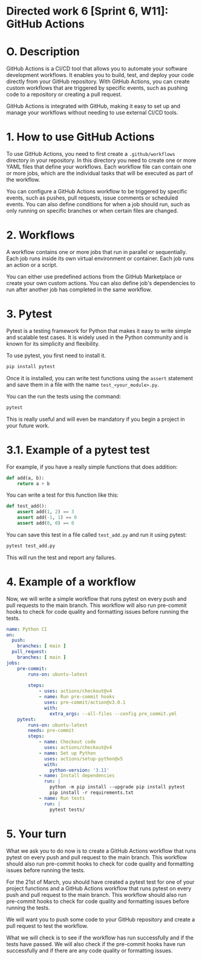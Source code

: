 # Directed work 6 [Sprint 6, W11]: GitHub Actions

# O. Description

GitHub Actions is a CI/CD tool that allows you to automate your software development workflows. It enables you to build, test, and deploy your code directly from your GitHub repository. With GitHub Actions, you can create custom workflows that are triggered by specific events, such as pushing code to a repository or creating a pull request.

GitHub Actions is integrated with GitHub, making it easy to set up and manage your workflows without needing to use external CI/CD tools.

# 1. How to use GitHub Actions

To use GitHub Actions, you need to first create a `.github/workflows` directory in your repository. In this directory you need to create one or more YAML files that define your workflows. Each workflow file can contain one or more jobs, which are the individual tasks that will be executed as part of the workflow.

You can configure a GitHub Actions workflow to be triggered by specific events, such as pushes, pull requests, issue comments or scheduled events. You can also define conditions for when a job should run, such as only running on specific branches or when certain files are changed.

# 2. Workflows

A workflow contains one or more jobs that run in parallel or sequentially. Each job runs inside its own virtual environment or container. Each job runs an action or a script. 

You can either use predefined actions from the GitHub Marketplace or create your own custom actions. You can also define job's dependencies to run after another job has completed in the same workflow.

# 3. Pytest

Pytest is a testing framework for Python that makes it easy to write simple and scalable test cases. It is widely used in the Python community and is known for its simplicity and flexibility.

To use pytest, you first need to install it. 

```bash
pip install pytest
```

Once it is installed, you can write test functions using the `assert` statement and save them in a file with the name `test_<your_module>.py`.

You can the run the tests using the command:

```bash
pytest
```

This is really useful and will even be mandatory if you begin a project in your future work.

# 3.1. Example of a pytest test

For example, if you have a really simple functions that does addition:

```python
def add(a, b):
    return a + b
```

You can write a test for this function like this:

```python
def test_add():
    assert add(1, 2) == 3
    assert add(-1, 1) == 0
    assert add(0, 0) == 0
```

You can save this test in a file called `test_add.py` and run it using pytest:

```bash
pytest test_add.py
```

This will run the test and report any failures.

# 4. Example of a workflow

Now, we will write a simple workflow that runs pytest on every push and pull requests to the main branch. This workflow will also run pre-commit hooks to check for code quality and formatting issues before running the tests.

```yaml
name: Python CI
on:
  push:
    branches: [ main ]
  pull_request:
    branches: [ main ]
jobs:
    pre-commit:
        runs-on: ubuntu-latest
    
        steps:
            - uses: actions/checkout@v4
            - name: Run pre-commit hooks
              uses: pre-commit/action@v3.0.1
              with:
                extra_args: --all-files --config pre_commit.yml
    pytest:
        runs-on: ubuntu-latest
        needs: pre-commit
        steps:
            - name: Checkout code
              uses: actions/checkout@v4
            - name: Set up Python
              uses: actions/setup-python@v5
              with:
                python-version: '3.11'
            - name: Install dependencies
              run: |
                python -m pip install --upgrade pip install pytest
                pip install -r requirements.txt
            - name: Run tests
              run: |
                pytest tests/
```

# 5. Your turn

What we ask you to do now is to create a GitHub Actions workflow that runs pytest on every push and pull request to the main branch. This workflow should also run pre-commit hooks to check for code quality and formatting issues before running the tests.

For the 21st of March, you should have created a pytest test for one of your project functions and a GitHub Actions workflow that runs pytest on every push and pull request to the main branch. This workflow should also run pre-commit hooks to check for code quality and formatting issues before running the tests.

We will want you to push some code to your GitHub repository and create a pull request to test the workflow.

What we will check is to see if the workflow has run successfully and if the tests have passed. We will also check if the pre-commit hooks have run successfully and if there are any code quality or formatting issues.